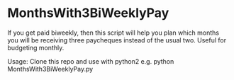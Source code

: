 # MonthsWith3BiWeeklyPay

If you get paid biweekly, then this script will help you plan which months you will be receiving three paycheques instead of the usual two. Useful for budgeting monthly.

Usage: Clone this repo and use with python2 e.g. python MonthsWith3BiWeeklyPay.py
